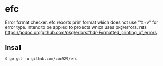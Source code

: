 # efc

Error format checker.
efc reports print format which does not use "%+v" for error type.
Intend to be applied to projects which uses pkg/errors.
refs https://godoc.org/github.com/pkg/errors#hdr-Formatted_printing_of_errors

## Insall

```
$ go get -u github.com/cou929/efc
```
